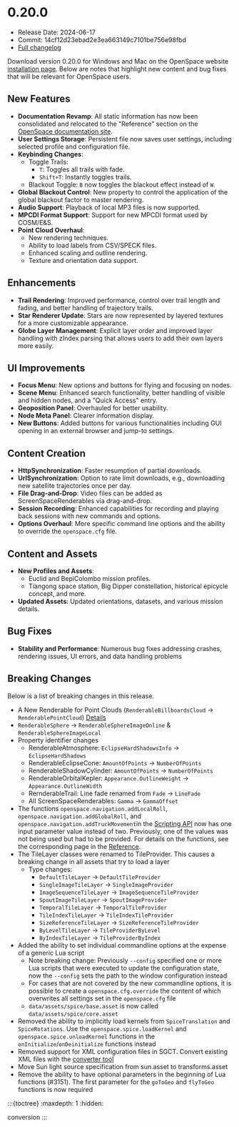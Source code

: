 # 0.20.0
  - Release Date: 2024-06-17
  - Commit: 14cf12d23ebad2e3ea663149c7101be756e98fbd
  - [Full changelog](https://github.com/OpenSpace/OpenSpace/releases/tag/releases%2Fv0.20.0)

Download version 0.20.0 for Windows and Mac on the OpenSpace website [installation page](https://www.openspaceproject.com/version-0200). Below are notes that highlight new content and bug fixes that will be relevant for OpenSpace users.

## New Features
- **Documentation Revamp**: All static information has now been consolidated and relocated to the "Reference" section on the [OpenSpace documentation site](https://docs.openspaceproject.com).
- **User Settings Storage**: Persistent file now saves user settings, including selected profile and configuration file.
- **Keybinding Changes**:
	-   Toggle Trails:
	    -   `T`: Toggles all trails with fade.
	    -   `Shift+T`: Instantly toggles trails.
	-   Blackout Toggle: `B` now toggles the blackout effect instead of `W`.
- **Global Blackout Control**: New property to control the application of the global blackout factor to master rendering.
- **Audio Support**: Playback of local MP3 files is now supported.
- **MPCDI Format Support**: Support for new MPCDI format used by COSM/E&S.
- **Point Cloud Overhaul**:
  - New rendering techniques.
  - Ability to load labels from CSV/SPECK files.
  - Enhanced scaling and outline rendering.
  - Texture and orientation data support.

## Enhancements
- **Trail Rendering**: Improved performance, control over trail length and fading, and better handling of trajectory trails.
- **Star Renderer Update**: Stars are now represented by layered textures for a more customizable appearance.
- **Globe Layer Management**: Explicit layer order and improved layer handling with zIndex parsing that allows users to add their own layers more easily.

## UI Improvements
- **Focus Menu**: New options and buttons for flying and focusing on nodes.
- **Scene Menu**: Enhanced search functionality, better handling of visible and hidden nodes, and a "Quick Access" entry.
- **Geoposition Panel**: Overhauled for better usability.
- **Node Meta Panel**: Clearer information display.
- **New Buttons**: Added buttons for various functionalities including GUI opening in an external browser and jump-to settings.

## Content Creation
- **HttpSynchronization**: Faster resumption of partial downloads.
- **UrlSynchronization**: Option to rate limit downloads, e.g., downloading new satellite trajectories once per day.
- **File Drag-and-Drop**: Video files can be added as ScreenSpaceRenderables via drag-and-drop.
- **Session Recording**: Enhanced capabilities for recording and playing back sessions with new commands and options.
- **Options Overhaul**: More specific command line options and the ability to override the `openspace.cfg` file.

## Content and Assets
- **New Profiles and Assets**:
  - Euclid and BepiColombo mission profiles.
  - Tiangong space station, Big Dipper constellation, historical epicycle concept, and more.
- **Updated Assets**: Updated orientations, datasets, and various mission details.

## Bug Fixes
- **Stability and Performance**: Numerous bug fixes addressing crashes, rendering issues, UI errors, and data handling problems

## Breaking Changes
Below is a list of breaking changes in this release.

- A New Renderable for Point Clouds (`RenderableBillboardsCloud` &rarr; `RenderablePointCloud`) [Details](./conversion.md#a-new-renderable-for-point-clouds)
- `RenderableSphere` &rarr; `RenderableSphereImageOnline` & `RenderableSphereImageLocal`
- Property identifier changes
  - RenderableAtmosphere: `EclipseHardShadowsInfo` &rarr; `EclipseHardShadows`
  - RenderableEclipseCone: `AmountOfPoints` &rarr; `NumberOfPoints`
  - RenderableShadowCylinder: `AmountOfPoints` &rarr; `NumberOfPoints`
  - RenderableOrbitalKepler: `Appearance.OutlineWeight` &rarr; `Appearance.OutlineWidth`
  - RernderableTrail: Line fade renamed from `Fade` &rarr; `LineFade`
  - All ScreenSpaceRenderables: `Gamma` &rarr; `GammaOffset`
- The functions `openspace.navigation.addLocalRoll`, `openspace.navigation.addGlobalRoll`, and `openspace.navigation.addTruckMovement`in the [Scripting API](/generated/scripting-api/index.md) now has one input parameter value instead of two. Previously, one of the values was not being used but had to be provided. For details on the functions, see the corresponding page in the [Reference](/generated/scripting-api/openspace.navigation.md).
- The TileLayer classes were renamed to TileProvider. This causes a breaking change in all assets that try to load a layer
  - Type changes:
    - `DefaultTileLayer` &rarr; `DefaultTileProvider`
    - `SingleImageTileLayer` &rarr; `SingleImageProvider`
    - `ImageSequenceTileLayer` &rarr; `ImageSequenceTileProvider`
    - `SpoutImageTileLayer` &rarr; `SpoutImageProvider`
    - `TemporalTileLayer` &rarr; `TemporalTileProvider`
    - `TileIndexTileLayer` &rarr; `TileIndexTileProvider`
    - `SizeReferenceTileLayer` &rarr; `SizeReferenceTileProvider`
    - `ByLevelTileLayer` &rarr; `TileProviderByLevel`
    - `ByIndexTileLayer` &rarr; `TileProviderByIndex`
- Added the ability to set individual commandline options at the expense of a generic Lua script
  - Note breaking change: Previously `--config` specified one or more Lua scripts that were executed to update the configuration state, now the `--config` sets the path to the window configuration instead
  - For cases that are not covered by the new commandline options, it is possible to create a `openspace.cfg.override` the content of which overwrites all settings set in the `openspace.cfg` file
  - `data/assets/spice/base.asset` is now called `data/assets/spice/core.asset`
- Removed the ability to implicitly load kernels from `SpiceTranslation` and `SpiceRotations`. Use the `openspace.spice.loadKernel` and `openspace.spice.unloadKernel` functions in the `onInitialize`/`onDeinitialize` functions instead
- Removed support for XML configuration files in SGCT. Convert existing XML files with the [converter tool](https://tools.openspaceproject.com)
- Move Sun light source specification from sun.asset to transforms.asset
- Remove the ability to have optional parameters in the beginning of Lua functions (#3151). The first parameter for the `goToGeo` and `flyToGeo` functions is now required

:::{toctree}
:maxdepth: 1
:hidden:

conversion
:::
